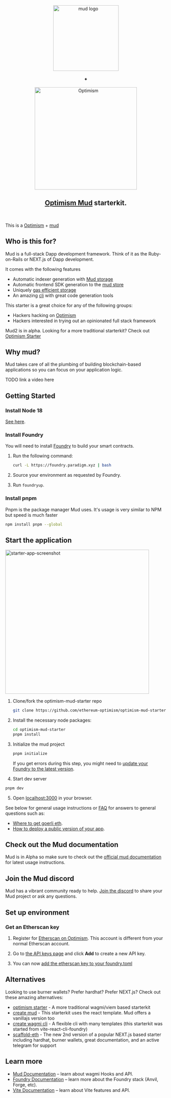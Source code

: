 <div align="center">
  <div align="center">
  <a href="https://v2.mud.dev/"><img width="205" alt="mud logo" src="https://github.com/ethereum-optimism/optimism-mud-starter/assets/35039927/598580a6-0da5-40bc-8b5b-8a3f4a45a29a">
  </a>
  <br />
  <br />
  ✦
  <br />
  <br />
  <a href="https://optimism.io"><img alt="Optimism" src="https://raw.githubusercontent.com/ethereum-optimism/brand-kit/main/assets/svg/OPTIMISM-R.svg" width=320></a>
  <br />
  <h2><a href="https://optimism.io">Optimism Mud</a> starterkit.</h2>
  <br />
  </div>
</div>

This is a [Optimism](https://github.com/ethereum-optimism) + [mud](https://github.com/latticexyz/mud)

## Who is this for?

Mud is a full-stack Dapp development framework. Think of it as the Ruby-on-Rails or NEXT.js of Dapp development.

It comes with the following features

- Automatic indexer generation with [Mud storage](https://v2.mud.dev/mode)
- Automatic frontend SDK generation to the [mud store](https://v2.mud.dev/store/reading-and-writing)
- Uniquely [gas efficient storage](https://v2.mud.dev/store/gas-efficiency)
- An amazing [cli](https://v2.mud.dev/cli) with great code generation tools

This starter is a great choice for any of the following groups:

- Hackers hacking on [Optimism](https://www.optimism.io/)
- Hackers interested in trying out an opinionated full stack framework

Mud2 is in alpha. Looking for a more traditional starterkit? Check out [Optimism Starter](https://github.com/ethereum-optimism/optimism-starter)

## Why mud?

Mud takes care of all the plumbing of building blockchain-based applications so you can focus on your application logic.

TODO link a video here

## Getting Started

### Install Node 18

[See here](https://nodejs.org/en/download/).

### Install Foundry

You will need to install [Foundry](https://book.getfoundry.sh/getting-started/installation) to build your smart contracts.

1. Run the following command:

   ```sh
   curl -L https://foundry.paradigm.xyz | bash
   ```

1. Source your environment as requested by Foundry.

1. Run `foundryup`.

</details>

### Install pnpm

Pnpm is the package manager Mud uses. It's usage is very similar to NPM but speed is much faster

```bash
npm install pnpm --global
```

## Start the application

<img width="450" alt="starter-app-screenshot" src="https://user-images.githubusercontent.com/389705/225778318-4e6fb8c0-c5d7-4aea-9fc2-2efd17ca435c.png">

1. Clone/fork the optimism-mud-starter repo

   ```sh
   git clone https://github.com/ethereum-optimism/optimism-mud-starter.git
   ```

2. Install the necessary node packages:

   ```sh
   cd optimism-mud-starter
   pnpm install
   ```

3. Initialize the mud project

   ```sh
   pnpm initialize
   ```

   If you get errors during this step, you might need to [update your Foundry to the latest version](#install-foundry).

4. Start dev server

```sh
pnpm dev
```

5. Open [localhost:3000](http://localhost:3000) in your browser.

See below for general usage instructions or [FAQ](./FAQ.md) for answers to general questions such as:

- [Where to get goerli eth]().
- [How to deploy a public version of your app](./FAQ.md#how-do-i-deploy-this).

## Check out the Mud documentation

Mud is in Alpha so make sure to check out the [official mud documentation](https://v2.mud.dev/) for latest usage instructions.

## Join the Mud discord

Mud has a vibrant community ready to help. [Join the discord](https://discord.com/invite/CzXAgtFqgq) to share your Mud project or ask any questions.

## Set up environment

### Get an Etherscan key

1. Register for [Etherscan on Optimism](https://explorer.optimism.io/register).
   This account is different from your normal Etherscan account.

2. Go to [the API keys page](https://explorer.optimism.io/myapikey) and click **Add** to create a new API key.

3. You can now [add the etherscan key to your foundry.toml](https://book.getfoundry.sh/reference/config/etherscan?highlight=etherscan#etherscan)

## Alternatives

Looking to use burner wallets? Prefer hardhat? Prefer NEXT.js? Check out these amazing alternatives:

- [optimism starter](https://github.com/ethereum-optimism/optimism-starter) - A more traditional wagmi/viem based starterkit
- [create mud](https://v2.mud.dev/cli#create) - This starterkit uses the react template. Mud offers a vanillajs version too
- [create wagmi cli](https://wagmi.sh/cli/create-wagmi) - A flexible cli with many templates (this starterkit was started from vite-react-cli-foundry)
- [scaffold-eth](https://github.com/scaffold-eth/se-2) - The new 2nd version of a popular NEXT.js based starter including hardhat, burner wallets, great documentation, and an active telegram for support

## Learn more

- [Mud Documentation](https://v2.mud.dev/) – learn about wagmi Hooks and API.
- [Foundry Documentation](https://book.getfoundry.sh/) – learn more about the Foundry stack (Anvil, Forge, etc).
- [Vite Documentation](https://vitejs.dev/) – learn about Vite features and API.
